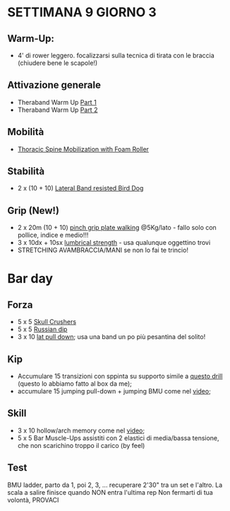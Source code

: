 # SETTIMANA 9 GIORNO 3

## Warm-Up:

 * 4' di rower leggero. focalizzarsi sulla tecnica di tirata con le braccia (chiudere bene le scapole!)

## Attivazione generale

 * Theraband Warm Up [Part 1](https://www.youtube.com/watch?v=O31MmhW72WE)
 * Theraband Warm Up [Part 2](https://www.youtube.com/watch?v=K_ZwQLyueVg)

## Mobilità

 * [Thoracic Spine Mobilization with Foam Roller](https://www.youtube.com/watch?v=veU-_xDg0F0)

## Stabilità

 * 2 x (10 + 10) [Lateral Band resisted Bird Dog](https://www.youtube.com/watch?v=c6L8YR4VgnE)

## Grip (New!)

 * 2 x 20m (10 + 10) [pinch grip plate walking](https://www.youtube.com/watch?v=pzdHuloZVoc) @5Kg/lato - fallo solo con pollice, indice e medio!!!
 * 3 x 10dx + 10sx [lumbrical strength](https://www.youtube.com/watch?v=Q5CFXRegzgk) - usa qualunque oggettino trovi
 * STRETCHING AVAMBRACCIA/MANI se non lo fai te trincio!

# Bar day

## Forza

 * 5 x 5 [Skull Crushers](https://thenx.com/exercises/195)
 * 5 x 5 [Russian dip](https://www.youtube.com/watch?v=UHRxImzaZvM)
 * 3 x 10 [lat pull down](https://www.instagram.com/p/BvElqQvg_63/); usa una band un po più pesantina del solito!

## Kip

 * Accumulare 15 transizioni con sppinta su supporto simile a [questo drill](https://www.instagram.com/p/BmHGfTXFQya/) (questo lo abbiamo fatto al box da me);
 * accumulare 15 jumping pull-down + jumping BMU come nel [video](https://www.instagram.com/p/CDKKS2kA3ny/);

## Skill 

 * 3 x 10 hollow/arch memory come nel [video](https://www.instagram.com/p/CA4LyzhgBgX/); 
 * 5 x 5 Bar Muscle-Ups assistiti con 2 elastici di media/bassa tensione, che non scarichino troppo il carico (by feel) 

## Test

BMU ladder, parto da 1, poi 2, 3, ... recuperare 2'30" tra un set e l'altro.
La scala a salire finisce quando NON entra l'ultima rep
Non fermarti di tua volontà, PROVACI
